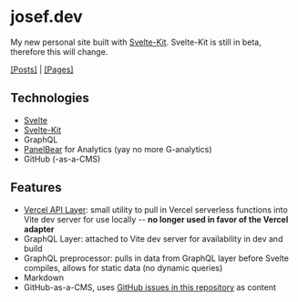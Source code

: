 # josef.dev

My new personal site built with [Svelte-Kit](http://kit.svelte.dev/). Svelte-Kit is still in beta, therefore this will change.

[[Posts]](https://github.com/josefaidt/josef.dev/issues?q=is%3Aissue+is%3Aopen+sort%3Aupdated-desc+label%3Atype%2Fpost+label%3Astatus%2Fpublished) | [[Pages]](https://github.com/josefaidt/josef.dev/issues?q=is%3Aissue+is%3Aopen+sort%3Aupdated-desc+label%3Astatus%2Fpublished+label%3Atype%2Fpage)

## Technologies

- [Svelte](https://svelte.dev)
- [Svelte-Kit](https://kit.svelte.dev)
- GraphQL
- [PanelBear](https://panelbear.com/) for Analytics (yay no more G-analytics)
- GitHub (-as-a-CMS)

## Features

- [Vercel API Layer](packages/plugin-vercel): small utility to pull in Vercel serverless functions into Vite dev server for use locally -- **no longer used in favor of the Vercel adapter**
- GraphQL Layer: attached to Vite dev server for availability in dev and build
- GraphQL preprocessor: pulls in data from GraphQL layer before Svelte compiles, allows for static data (no dynamic queries)
- Markdown
- GitHub-as-a-CMS, uses [GitHub issues in this repository](https://github.com/josefaidt/josef.dev/issues) as content
